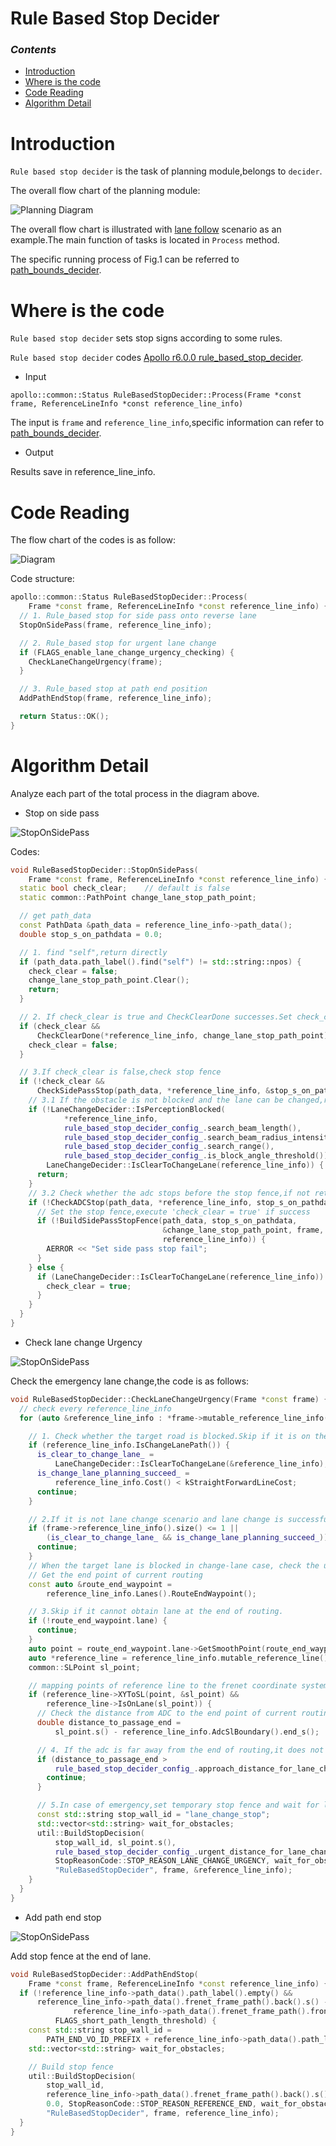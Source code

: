 # Rule Based Stop Decider

### *Contents*

- [Introduction](#introduction)
- [Where is the code](#where-is-the-code)
- [Code Reading](#code-reading)
- [Algorithm Detail](#algorithm-detail)

# Introduction

`Rule based stop decider` is the task of planning module,belongs to `decider`.

The overall flow chart of the planning module:

![Planning Diagram](../images/task/lane_follow.png)

The overall flow chart is illustrated with [lane follow](https://github.com/ApolloAuto/apollo/blob/r6.0.0/modules/planning/conf/scenario/lane_follow_config.pb.txt) scenario as an example.The main function of tasks is located in `Process` method.

The specific running process of Fig.1 can be referred to [path_bounds_decider]().


# Where is the code

`Rule based stop decider` sets stop signs according to some rules.

`Rule based stop decider` codes [Apollo r6.0.0 rule_based_stop_decider](https://github.com/ApolloAuto/apollo/tree/r6.0.0/modules/planning/tasks/deciders/rule_based_stop_decider).

- Input

`apollo::common::Status RuleBasedStopDecider::Process(Frame *const frame, ReferenceLineInfo *const reference_line_info)`

The input is `frame` and `reference_line_info`,specific information can refer to [path_bounds_decider]().

- Output

Results save in reference_line_info.


# Code Reading

The flow chart of the codes is as follow:

![Diagram](../images/task/rule_based_stop_decider/rule_based_stop_decider.png)

Code structure:

```C++
apollo::common::Status RuleBasedStopDecider::Process(
    Frame *const frame, ReferenceLineInfo *const reference_line_info) {
  // 1. Rule_based stop for side pass onto reverse lane
  StopOnSidePass(frame, reference_line_info);

  // 2. Rule_based stop for urgent lane change
  if (FLAGS_enable_lane_change_urgency_checking) {
    CheckLaneChangeUrgency(frame);
  }

  // 3. Rule_based stop at path end position
  AddPathEndStop(frame, reference_line_info);

  return Status::OK();
}
```

# Algorithm Detail

Analyze each part of the total process in the diagram above. 

- Stop on side pass

![StopOnSidePass](../images/task/rule_based_stop_decider/stop_on_side_pass.png)

Codes:

```C++
void RuleBasedStopDecider::StopOnSidePass(
    Frame *const frame, ReferenceLineInfo *const reference_line_info) {
  static bool check_clear;    // default is false
  static common::PathPoint change_lane_stop_path_point;

  // get path_data
  const PathData &path_data = reference_line_info->path_data();
  double stop_s_on_pathdata = 0.0;

  // 1. find "self",return directly
  if (path_data.path_label().find("self") != std::string::npos) {
    check_clear = false;
    change_lane_stop_path_point.Clear();
    return;
  }

  // 2. If check_clear is true and CheckClearDone successes.Set check_clear to false
  if (check_clear &&
      CheckClearDone(*reference_line_info, change_lane_stop_path_point)) {
    check_clear = false;
  }

  // 3.If check_clear is false,check stop fence
  if (!check_clear &&
      CheckSidePassStop(path_data, *reference_line_info, &stop_s_on_pathdata)) {
    // 3.1 If the obstacle is not blocked and the lane can be changed,return directly
    if (!LaneChangeDecider::IsPerceptionBlocked(
            *reference_line_info,
            rule_based_stop_decider_config_.search_beam_length(),
            rule_based_stop_decider_config_.search_beam_radius_intensity(),
            rule_based_stop_decider_config_.search_range(),
            rule_based_stop_decider_config_.is_block_angle_threshold()) &&
        LaneChangeDecider::IsClearToChangeLane(reference_line_info)) {
      return;
    }
    // 3.2 Check whether the adc stops before the stop fence,if not return true
    if (!CheckADCStop(path_data, *reference_line_info, stop_s_on_pathdata)) {
      // Set the stop fence,execute 'check_clear = true' if success
      if (!BuildSidePassStopFence(path_data, stop_s_on_pathdata,
                                  &change_lane_stop_path_point, frame,
                                  reference_line_info)) {
        AERROR << "Set side pass stop fail";
      }
    } else {
      if (LaneChangeDecider::IsClearToChangeLane(reference_line_info)) {
        check_clear = true;
      }
    }
  }
}
```

- Check lane change Urgency

![StopOnSidePass](../images/task/rule_based_stop_decider/check_lane_change_urgency.png)

Check the emergency lane change,the code is as follows:

```C++
void RuleBasedStopDecider::CheckLaneChangeUrgency(Frame *const frame) {
  // check every reference_line_info
  for (auto &reference_line_info : *frame->mutable_reference_line_info()) {

    // 1. Check whether the target road is blocked.Skip if it is on the lane change path.
    if (reference_line_info.IsChangeLanePath()) {
      is_clear_to_change_lane_ =
          LaneChangeDecider::IsClearToChangeLane(&reference_line_info);
      is_change_lane_planning_succeed_ =
          reference_line_info.Cost() < kStraightForwardLineCost;
      continue;
    }

    // 2.If it is not lane change scenario and lane change is successful,skip.
    if (frame->reference_line_info().size() <= 1 ||
        (is_clear_to_change_lane_ && is_change_lane_planning_succeed_)) {
      continue;
    }
    // When the target lane is blocked in change-lane case, check the urgency
    // Get the end point of current routing
    const auto &route_end_waypoint =
        reference_line_info.Lanes().RouteEndWaypoint();

    // 3.Skip if it cannot obtain lane at the end of routing.
    if (!route_end_waypoint.lane) {
      continue;
    }
    auto point = route_end_waypoint.lane->GetSmoothPoint(route_end_waypoint.s);
    auto *reference_line = reference_line_info.mutable_reference_line();
    common::SLPoint sl_point;

    // mapping points of reference line to the frenet coordinate system.
    if (reference_line->XYToSL(point, &sl_point) &&
        reference_line->IsOnLane(sl_point)) {
      // Check the distance from ADC to the end point of current routing
      double distance_to_passage_end =
          sl_point.s() - reference_line_info.AdcSlBoundary().end_s();

      // 4. If the adc is far away from the end of routing,it does not need to stop and skip.
      if (distance_to_passage_end >
          rule_based_stop_decider_config_.approach_distance_for_lane_change()) {
        continue;
      }

      // 5.In case of emergency,set temporary stop fence and wait for lane change.
      const std::string stop_wall_id = "lane_change_stop";
      std::vector<std::string> wait_for_obstacles;
      util::BuildStopDecision(
          stop_wall_id, sl_point.s(),
          rule_based_stop_decider_config_.urgent_distance_for_lane_change(),
          StopReasonCode::STOP_REASON_LANE_CHANGE_URGENCY, wait_for_obstacles,
          "RuleBasedStopDecider", frame, &reference_line_info);
    }
  }
}
```

- Add path end stop

![StopOnSidePass](../images/task/rule_based_stop_decider/add_path_end_stop.png)

Add stop fence at the end of lane.

```C++
void RuleBasedStopDecider::AddPathEndStop(
    Frame *const frame, ReferenceLineInfo *const reference_line_info) {
  if (!reference_line_info->path_data().path_label().empty() &&
      reference_line_info->path_data().frenet_frame_path().back().s() -
              reference_line_info->path_data().frenet_frame_path().front().s() <
          FLAGS_short_path_length_threshold) {
    const std::string stop_wall_id =
        PATH_END_VO_ID_PREFIX + reference_line_info->path_data().path_label();
    std::vector<std::string> wait_for_obstacles;

    // Build stop fence
    util::BuildStopDecision(
        stop_wall_id,
        reference_line_info->path_data().frenet_frame_path().back().s() - 5.0,
        0.0, StopReasonCode::STOP_REASON_REFERENCE_END, wait_for_obstacles,
        "RuleBasedStopDecider", frame, reference_line_info);
  }
}
```
